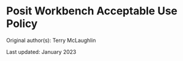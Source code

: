 # Posit Workbench Acceptable Use Policy

Original author(s): Terry McLaughlin

Last updated: January 2023
